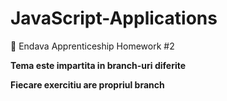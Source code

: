 # JavaScript-Applications
📑 Endava Apprenticeship Homework #2

**Tema este impartita in branch-uri diferite**

**Fiecare exercitiu are propriul branch**
